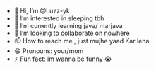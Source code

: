 - 👋 Hi, I’m @Luzz-yk
- 👀 I’m interested in sleeping tbh
- 🌱 I’m currently learning java/ marjava
- 💞️ I’m looking to collaborate on nowhere
- 📫 How to reach me , just mujhe yaad Kar lena
- 😄 Pronouns: your/mom
- ⚡ Fun fact: im wanna be funny 😭

<!---
Luzz-yk/Luzz-yk is a ✨ special ✨ repository because its `README.md` (this file) appears on your GitHub profile.
You can click the Preview link to take a look at your changes.
--->
